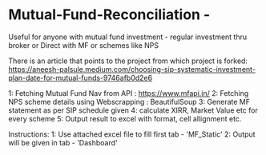 # Mutual-Fund-Reconciliation - 
Useful for anyone with mutual fund investment - regular investment thru broker or Direct with MF or schemes like NPS

There is an article that points to the project from which project is forked:
https://aneesh-palsule.medium.com/choosing-sip-systematic-investment-plan-date-for-mutual-funds-9746afb0d2e6

1: Fetching Mutual Fund Nav from API : https://www.mfapi.in/
2: Fetching NPS scheme details using Webscrapping : BeautifulSoup
3: Generate MF statement as per SIP schedule given
4: calculate XIRR, Market Value etc for every scheme
5: Output result to excel with format, cell allignment etc.

Instructions:
1: Use attached excel file to fill first tab - 'MF_Static'
2: Output will be given in tab - 'Dashboard'
